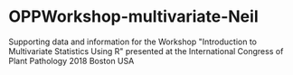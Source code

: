 # OPPWorkshop-multivariate-Neil
Supporting data and information for the Workshop "Introduction to Multivariate Statistics Using R" presented at the International Congress of Plant Pathology 2018 Boston USA
